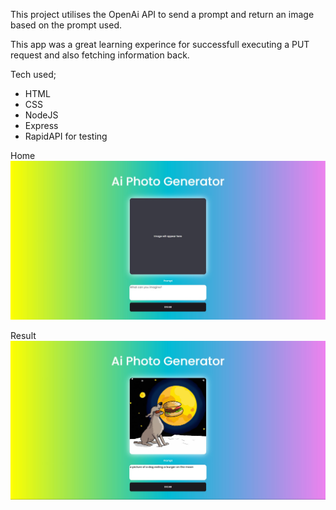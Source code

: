 This project utilises the OpenAi API to send a prompt and return an image based on the prompt used.

This app was a great learning experince for successfull executing a PUT request and also fetching information back.

Tech used;

- HTML
- CSS
- NodeJS
- Express
- RapidAPI for testing

Home
![](./screenshots/home.jpg)

Result
![](./screenshots/example.jpg)

